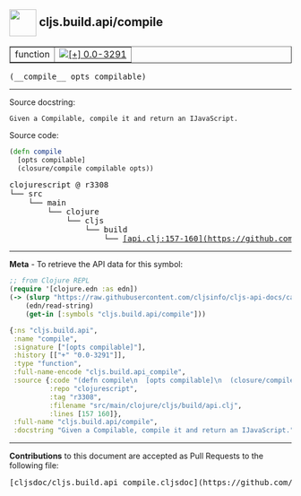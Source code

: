 ## <img width="48px" valign="middle" src="http://i.imgur.com/Hi20huC.png"> cljs.build.api/compile

 <table border="1">
<tr>

<td>function</td>
<td><a href="https://github.com/cljsinfo/cljs-api-docs/tree/0.0-3291"><img valign="middle" alt="[+] 0.0-3291" src="https://img.shields.io/badge/+-0.0--3291-lightgrey.svg"></a> </td>
</tr>
</table>

 <samp>
(__compile__ opts compilable)<br>
</samp>

---




Source docstring:

```
Given a Compilable, compile it and return an IJavaScript.
```

Source code:

```clj
(defn compile
  [opts compilable]
  (closure/compile compilable opts))
```

 <pre>
clojurescript @ r3308
└── src
    └── main
        └── clojure
            └── cljs
                └── build
                    └── <ins>[api.clj:157-160](https://github.com/clojure/clojurescript/blob/r3308/src/main/clojure/cljs/build/api.clj#L157-L160)</ins>
</pre>


---

__Meta__ - To retrieve the API data for this symbol:

```clj
;; from Clojure REPL
(require '[clojure.edn :as edn])
(-> (slurp "https://raw.githubusercontent.com/cljsinfo/cljs-api-docs/catalog/cljs-api.edn")
    (edn/read-string)
    (get-in [:symbols "cljs.build.api/compile"]))
```

```clj
{:ns "cljs.build.api",
 :name "compile",
 :signature ["[opts compilable]"],
 :history [["+" "0.0-3291"]],
 :type "function",
 :full-name-encode "cljs.build.api_compile",
 :source {:code "(defn compile\n  [opts compilable]\n  (closure/compile compilable opts))",
          :repo "clojurescript",
          :tag "r3308",
          :filename "src/main/clojure/cljs/build/api.clj",
          :lines [157 160]},
 :full-name "cljs.build.api/compile",
 :docstring "Given a Compilable, compile it and return an IJavaScript."}

```

---

__Contributions__ to this document are accepted as Pull Requests to the following file:

 <pre>
[cljsdoc/cljs.build.api_compile.cljsdoc](https://github.com/cljsinfo/cljs-api-docs/blob/master/cljsdoc/cljs.build.api_compile.cljsdoc)
</pre>


